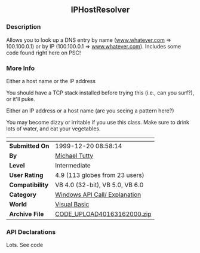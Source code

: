 ﻿<div align="center">

## IPHostResolver


</div>

### Description

Allows you to look up a DNS entry by name (www.whatever.com => 100.100.0.1) or by IP (100.100.0.1 => www.whatever.com). Includes some code found right here on PSC!
 
### More Info
 
Either a host name or the IP address

You should have a TCP stack installed before trying this (i.e., can you surf?), or it'll puke.

Either an IP address or a host name (are you seeing a pattern here?)

You may become dizzy or irritable if you use this class. Make sure to drink lots of water, and eat your vegetables.


<span>             |<span>
---                |---
**Submitted On**   |1999-12-20 08:58:14
**By**             |[Michael Tutty](https://github.com/Planet-Source-Code/PSCIndex/blob/master/ByAuthor/michael-tutty.md)
**Level**          |Intermediate
**User Rating**    |4.9 (113 globes from 23 users)
**Compatibility**  |VB 4\.0 \(32\-bit\), VB 5\.0, VB 6\.0
**Category**       |[Windows API Call/ Explanation](https://github.com/Planet-Source-Code/PSCIndex/blob/master/ByCategory/windows-api-call-explanation__1-39.md)
**World**          |[Visual Basic](https://github.com/Planet-Source-Code/PSCIndex/blob/master/ByWorld/visual-basic.md)
**Archive File**   |[CODE\_UPLOAD40163162000\.zip](https://github.com/Planet-Source-Code/michael-tutty-iphostresolver__1-6631/archive/master.zip)

### API Declarations

Lots. See code





